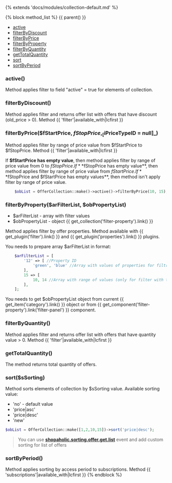 {% extends 'docs/modules/collection-default.md' %}

{% block method_list %}
{{ parent() }}

* [active](#active)
* [filterByDiscount](#filterbydiscount)
* [filterByPrice](#filterbypricefstartprice-fstopprice-ipricetypeid-null)
* [filterByProperty](#filterbypropertyarfilterlist-obpropertylist)
* [filterByQuantity](#filterbyquantity)
* [getTotalQuantity](#gettotalquantity)
* [sort](#sortssorting)
* [sortByPeriod](#sortbyperiod)

### active()

Method applies filter to field "active" = true  for elements of collection.

### filterByDiscount()

Method applies filter and returns offer list with offers that have discount (old_price > 0).
Method {{ 'filter'|available_with|lcfirst }}

### filterByPrice($fStartPrice, $fStopPrice, _[$iPriceTypeID = null]_)

Method applies filter by range of price value from $fStartPrice to $fStopPrice.
Method {{ 'filter'|available_with|lcfirst }}

If **$fStartPrice has empty value**, then method applies filter by range of price value from 0 to $fStopPrice.
If **$fStopPrice has empty value**, then method applies filter by range of price value from $fStartPrice.
If **$fStopPrice and $fStartPrice has empty values**, then method isn't  apply filter by range of price value.

```php
    $obList = OfferCollection::make()->active()->filterByPrice(10, 15);
```

### filterByProperty($arFilterList, $obPropertyList)
  * $arFilterList - array with filter values
  * $obPropertyList - object {{ get_collection('filter-property').link() }}

Method applies filter by offer properties.
Method available with {{ get_plugin('filter').link() }} and {{ get_plugin('properties').link() }} plugins.

You needs to prepare array $arFilterList in format:
```php
    $arFilterList = [
        '12' => [ //Property ID
            'green', 'blue' //Array with values of properties for filtration
        ],
        15 => [
            10, 14 //Array with range of values (only for filter with type 'between')
        ],
    ];
```

You needs to get $obPropertyList object from current {{ get_item('category').link() }} object or from {{ get_component('filter-property').link('filter-panel') }} component.

### filterByQuantity()

Method applies filter and returns offer list with offers that have quantity value > 0.
Method {{ 'filter'|available_with|lcfirst }}

### getTotalQuantity()

The method returns total quantity of offers.

### sort($sSorting)

Method sorts elements of collection by $sSorting value.
Available sorting value:
* 'no' - default value
* 'price|asc'
* 'price|desc'
* 'new'
```php
$obList = OfferCollection::make([1,2,10,15])->sort('price|desc');
```

> You can use [**shopaholic.sorting.offer.get.list**](modules/offer/event/event.md#shopaholicsortingoffergetlist) event and add custom sorting for list of offers

### sortByPeriod()

Method applies sorting by access period to subscriptions.
Method {{ 'subscriptions'|available_with|lcfirst }}
{% endblock %}